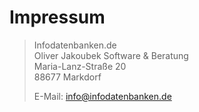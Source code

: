 # Impressum

> Infodatenbanken.de  
> Oliver Jakoubek Software & Beratung  
> Maria-Lanz-Straße 20  
> 88677 Markdorf  
>  
> E-Mail: [info@infodatenbanken.de](mailto:info@infodatenbanken.de)

